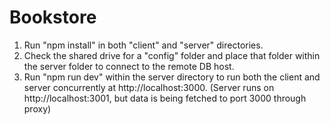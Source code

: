# Bookstore

1. Run "npm install" in both "client" and "server" directories.
3. Check the shared drive for a "config" folder and place that folder within the server folder to connect to the remote DB host.
2. Run "npm run dev" within the server directory to run both the client and server concurrently at http://localhost:3000. (Server runs on http://localhost:3001, but data is being fetched to port 3000 through proxy)

